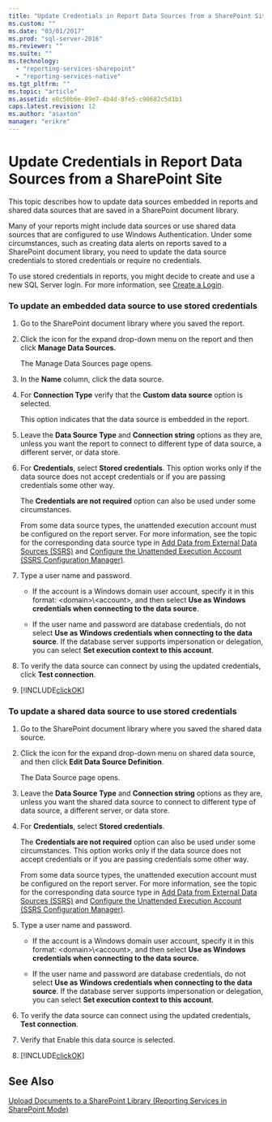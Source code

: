 ```yaml
---
title: "Update Credentials in Report Data Sources from a SharePoint Site | Microsoft Docs"
ms.custom: ""
ms.date: "03/01/2017"
ms.prod: "sql-server-2016"
ms.reviewer: ""
ms.suite: ""
ms.technology: 
  - "reporting-services-sharepoint"
  - "reporting-services-native"
ms.tgt_pltfrm: ""
ms.topic: "article"
ms.assetid: e0c50b6e-89e7-4b4d-8fe5-c90682c5d1b1
caps.latest.revision: 12
ms.author: "asaxton"
manager: "erikre"
---
```

# Update Credentials in Report Data Sources from a SharePoint Site
  This topic describes how to update data sources embedded in reports and shared data sources that are saved in a SharePoint document library.  
  
 Many of your reports might include data sources or use shared data sources that are configured to use Windows Authentication. Under some circumstances, such as creating data alerts on reports saved to a SharePoint document library, you need to update the data source credentials to stored credentials or require no credentials.  
  
 To use stored credentials in reports, you might decide to create and use a new SQL Server login. For more information, see [Create a Login](../../relational-databases/security/authentication-access/create-a-login.md).  
  
### To update an embedded data source to use stored credentials  
  
1.  Go to the SharePoint document library where you saved the report.  
  
2.  Click the icon for the expand drop-down menu on the report and then click **Manage Data Sources**.  
  
     The Manage Data Sources page opens.  
  
3.  In the **Name** column, click the data source.  
  
4.  For **Connection Type** verify that the **Custom data source** option is selected.  
  
     This option indicates that the data source is embedded in the report.  
  
5.  Leave the **Data Source Type** and **Connection string** options as they are, unless you want the report to connect to different type of data source, a different server, or data store.  
  
6.  For **Credentials**, select **Stored credentials**. This option works only if the data source does not accept credentials or if you are passing credentials some other way.  
  
     The **Credentials are not required** option can also be used under some circumstances.  
  
     From some data source types, the unattended execution account must be configured on the report server. For more information, see the topic for the corresponding data source type in [Add Data from External Data Sources &#40;SSRS&#41;](../../reporting-services/report-data/add-data-from-external-data-sources-ssrs.md) and [Configure the Unattended Execution Account &#40;SSRS Configuration Manager&#41;](../../reporting-services/install/windows/configure-the-unattended-execution-account-ssrs-configuration-manager.md).  
  
7.  Type a user name and password.  
  
    -   If the account is a Windows domain user account, specify it in this format: \<domain>\\<account\>, and then select **Use as Windows credentials when connecting to the data source**.  
  
    -   If the user name and password are database credentials, do not select **Use as Windows credentials when connecting to the data source**. If the database server supports impersonation or delegation, you can select **Set execution context to this account**.  
  
8.  To verify the data source can connect by using the updated credentials, click **Test connection**.  
  
9. [!INCLUDE[clickOK](../../a9notintoc/includes/clickok-md.md)]  
  
### To update a shared data source to use stored credentials  
  
1.  Go to the SharePoint document library where you saved the shared data source.  
  
2.  Click the icon for the expand drop-down menu on shared data source, and then click **Edit Data Source Definition**.  
  
     The Data Source page opens.  
  
3.  Leave the **Data Source Type** and **Connection string** options as they are, unless you want the shared data source to connect to different type of data source, a different server, or data store.  
  
4.  For **Credentials**, select **Stored credentials**.  
  
     The **Credentials are not required** option can also be used under some circumstances. This option works only if the data source does not accept credentials or if you are passing credentials some other way.  
  
     From some data source types, the unattended execution account must be configured on the report server. For more information, see the topic for the corresponding data source type in [Add Data from External Data Sources &#40;SSRS&#41;](../../reporting-services/report-data/add-data-from-external-data-sources-ssrs.md) and [Configure the Unattended Execution Account &#40;SSRS Configuration Manager&#41;](../../reporting-services/install/windows/configure-the-unattended-execution-account-ssrs-configuration-manager.md).  
  
5.  Type a user name and password.  
  
    -   If the account is a Windows domain user account, specify it in this format: \<domain>\\<account\>, and then select **Use as Windows credentials when connecting to the data source.**  
  
    -   If the user name and password are database credentials, do not select **Use as Windows credentials when connecting to the data source**. If the database server supports impersonation or delegation, you can select **Set execution context to this account**.  
  
6.  To verify the data source can connect using the updated credentials, **Test connection**.  
  
7.  Verify that Enable this data source is selected.  
  
8.  [!INCLUDE[clickOK](../../a9notintoc/includes/clickok-md.md)]  
  
## See Also  
 [Upload Documents to a SharePoint Library &#40;Reporting Services in SharePoint Mode&#41;](../../reporting-services/report-server/sharepoint/upload-documents-to-a-sharepoint-library-reporting-services-in-sharepoint-mode.md)  
  
  